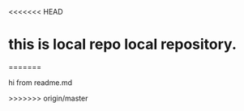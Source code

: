 <<<<<<< HEAD
# this is local repo local repository.
=======
<p>hi from readme.md</p>
>>>>>>> origin/master

